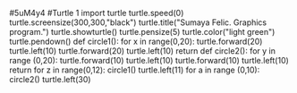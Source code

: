 #5uM4y4
#Turtle 1
import turtle
turtle.speed(0)
turtle.screensize(300,300,"black")
turtle.title("Sumaya Felic. Graphics program.")
turtle.showturtle()
turtle.pensize(5)
turtle.color("light green")
turtle.pendown()
def circle1():
  for x in range(0,20):
    turtle.forward(20)
    turtle.left(10)
    turtle.forward(20)
    turtle.left(10)
  return
def circle2():
  for y in range (0,20):
    turtle.forward(10)
    turtle.left(10)
    turtle.forward(10)
    turtle.left(10)
  return
for z in range(0,12):
  circle1()
  turtle.left(11)
  for a in range (0,10):
    circle2()
    turtle.left(30)

